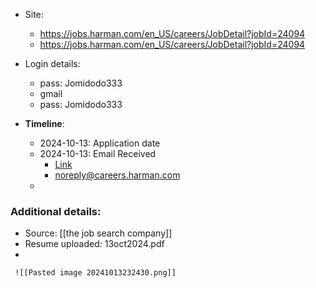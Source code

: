
- Site:
	- https://jobs.harman.com/en_US/careers/JobDetail?jobId=24094
	- https://jobs.harman.com/en_US/careers/JobDetail?jobId=24094


- Login details:
	- pass: Jomidodo333
	- gmail
	- pass: Jomidodo333


- **Timeline**:
	- 2024-10-13: Application date
	- 2024-10-13: Email Received 
		- [Link](https://mail.google.com/mail/u/0/#inbox/FMfcgzQXJZxzLBBVvQhZHLrksppdKbKh)
		- noreply@careers.harman.com
	- 



### Additional details:
- Source: [[the job search company]]
- Resume uploaded: 13oct2024.pdf
- 
	 
	 ![[Pasted image 20241013232430.png]]
